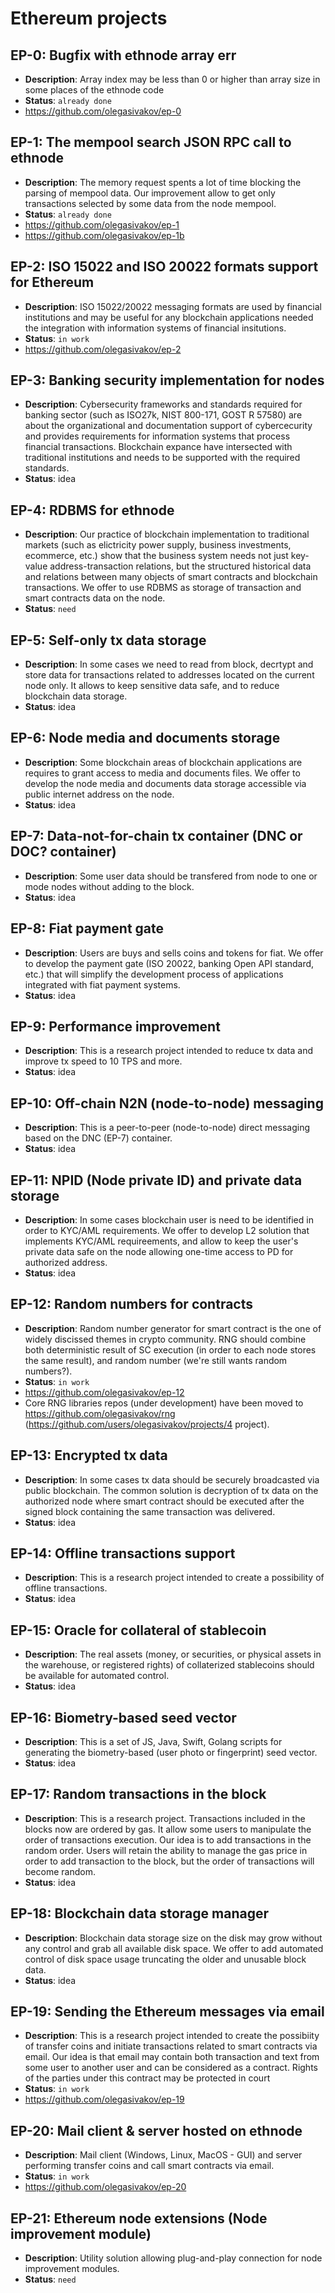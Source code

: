# Ethereum projects

## EP-0: Bugfix with ethnode array err
 - <b>Description</b>: Array index may be less than 0 or higher than array size in some places of the ethnode code
 - <b>Status</b>: ```already done```
 - https://github.com/olegasivakov/ep-0

## EP-1: The mempool search JSON RPC call to ethnode
 - <b>Description</b>: The memory request spents a lot of time blocking the parsing of mempool data. Our improvement allow to get only transactions selected by some data from the node mempool.
 - <b>Status</b>: ```already done```
 - https://github.com/olegasivakov/ep-1
 - https://github.com/olegasivakov/ep-1b

## EP-2: ISO 15022 and ISO 20022 formats support for Ethereum
 - <b>Description</b>: ISO 15022/20022 messaging formats are used by financial institutions and may be useful for any blockchain applications needed the integration with information systems of financial insitutions.
 - <b>Status</b>: ```in work```
 - https://github.com/olegasivakov/ep-2

## EP-3: Banking security implementation for nodes
 - <b>Description</b>: Cybersecurity frameworks and standards required for banking sector (such as ISO27k, NIST 800-171, GOST R 57580) are about the organizational and documentation support of cybercecurity and provides requirements for information systems that process financial transactions. Blockchain expance have intersected with traditional institutions and needs to be supported with the required standards.
 - <b>Status</b>: idea

## EP-4: RDBMS for ethnode
 - <b>Description</b>: Our practice of blockchain implementation to traditional markets (such as elictricity power supply, business investments, ecommerce, etc.) show that the business system needs not just key-value address-transaction relations, but the structured historical data and relations between many objects of smart contracts and blockchain transactions. We offer to use RDBMS as storage of transaction and smart contracts data on the node.
 - <b>Status</b>: ```need```

## EP-5: Self-only tx data storage
 - <b>Description</b>: In some cases we need to read from block, decrtypt and store data for transactions related to addresses located on the current node only. It allows to keep sensitive data safe, and to reduce blockchain data storage.
 - <b>Status</b>: idea

## EP-6: Node media and documents storage
 - <b>Description</b>: Some blockchain areas of blockchain applications are requires to grant access to media and documents files. We offer to develop the node media and documents data storage accessible via public internet address on the node.
 - <b>Status</b>: idea

## EP-7: Data-not-for-chain tx container (DNC or DOC? container)
 - <b>Description</b>: Some user data should be transfered from node to one or mode nodes without adding to the block.
 - <b>Status</b>: idea

## EP-8: Fiat payment gate
 - <b>Description</b>: Users are buys and sells coins and tokens for fiat. We offer to develop the payment gate (ISO 20022, banking Open API standard, etc.) that will simplify the development process of applications integrated with fiat payment systems.
 - <b>Status</b>: idea

## EP-9: Performance improvement
 - <b>Description</b>: This is a research project intended to reduce tx data and improve tx speed to 10 TPS and more.
 - <b>Status</b>: idea

## EP-10: Off-chain N2N (node-to-node) messaging
 - <b>Description</b>: This is a peer-to-peer (node-to-node) direct messaging based on the DNC (EP-7) container.
 - <b>Status</b>: idea

## EP-11: NPID (Node private ID) and private data storage
 - <b>Description</b>: In some cases blockchain user is need to be identified in order to KYC/AML requirements. We offer to develop L2 solution that implements KYC/AML requireements, and allow to keep the user's private data safe on the node allowing one-time access to PD for authorized address.
 - <b>Status</b>: idea

## EP-12: Random numbers for contracts
 - <b>Description</b>: Random number generator for smart contract is the one of widely discissed themes in crypto community. RNG should combine both deterministic result of SC execution (in order to each node stores the same result), and random number (we're still wants random numbers?).
 - <b>Status</b>: ```in work```
 - https://github.com/olegasivakov/ep-12
 - Core RNG libraries repos (under development) have been moved to https://github.com/olegasivakov/rng (https://github.com/users/olegasivakov/projects/4 project).

## EP-13: Encrypted tx data
 - <b>Description</b>: In some cases tx data should be securely broadcasted via public blockchain. The common solution is decryption of tx data on the authorized node where smart contract should be executed after the signed block containing the same transaction was delivered.
 - <b>Status</b>: idea

## EP-14: Offline transactions support
 - <b>Description</b>: This is a research project intended to create a possibility of offline transactions.
 - <b>Status</b>: idea

## EP-15: Oracle for collateral of stablecoin
 - <b>Description</b>: The real assets (money, or securities, or physical assets in the warehouse, or registered rights) of collaterized stablecoins should be available for automated control.
 - <b>Status</b>: idea

## EP-16: Biometry-based seed vector
 - <b>Description</b>: This is a set of JS, Java, Swift, Golang scripts for generating the biometry-based (user photo or fingerprint) seed vector.
 - <b>Status</b>: idea

## EP-17: Random transactions in the block
 - <b>Description</b>: This is a research project. Transactions included in the blocks now are ordered by gas. It allow some users to manipulate the order of transactions execution. Our idea is to add transactions in the random order. Users will retain the ability to manage the gas price in order to add transaction to the block, but the order of transactions will become random.
 - <b>Status</b>: idea

## EP-18: Blockchain data storage manager
 - <b>Description</b>: Blockchain data storage size on the disk may grow without any control and grab all available disk space. We offer to add automated control of disk space usage truncating the older and unusable block data.
 - <b>Status</b>: idea

## EP-19: Sending the Ethereum messages via email
 - <b>Description</b>: This is a research project intended to create the possibiity of transfer coins and initiate transactions related to smart contracts via email. Our idea is that email may contain both transaction and text from some user to another user and can be considered as a contract. Rights of the parties under this contract may be protected in court
 - <b>Status</b>: ```in work```
 - https://github.com/olegasivakov/ep-19

## EP-20: Mail client & server hosted on ethnode
 - <b>Description</b>: Mail client (Windows, Linux, MacOS - GUI) and server performing transfer coins and call smart contracts via email.
 - <b>Status</b>: ```in work```
 - https://github.com/olegasivakov/ep-20

## EP-21: Ethereum node extensions (Node improvement module)
 - <b>Description</b>: Utility solution allowing plug-and-play connection for node improvement modules.
 - <b>Status</b>: ```need```
